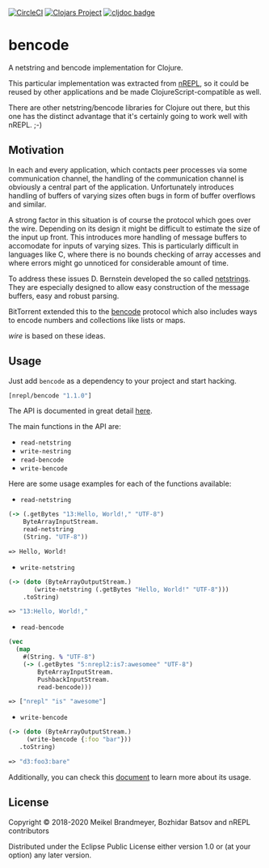 [![CircleCI](https://circleci.com/gh/nrepl/bencode/tree/master.svg?style=svg)](https://circleci.com/gh/nrepl/bencode/tree/master)
[![Clojars Project](https://img.shields.io/clojars/v/nrepl/bencode.svg)](https://clojars.org/nrepl/bencode)
[![cljdoc badge](https://cljdoc.org/badge/nrepl/bencode)](https://cljdoc.org/d/nrepl/bencode/CURRENT)

# bencode

A netstring and bencode implementation for Clojure.

This particular implementation was extracted from [nREPL][], so it
could be reused by other applications and be made
ClojureScript-compatible as well.

[nREPL]: https://nrepl.org

There are other netstring/bencode libraries for Clojure out there, but this one has
the distinct advantage that it's certainly going to work well with nREPL. ;-)

## Motivation

In each and every application, which contacts peer processes via some
communication channel, the handling of the communication channel is
obviously a central part of the application. Unfortunately introduces
handling of buffers of varying sizes often bugs in form of buffer
overflows and similar.

A strong factor in this situation is of course the protocol which goes
over the wire. Depending on its design it might be difficult to estimate
the size of the input up front. This introduces more handling of message
buffers to accomodate for inputs of varying sizes. This is particularly
difficult in languages like C, where there is no bounds checking of array
accesses and where errors might go unnoticed for considerable amount of
time.

To address these issues D. Bernstein developed the so called
[netstrings][net]. They are especially designed to allow easy construction
of the message buffers, easy and robust parsing.

BitTorrent extended this to the [bencode][bc] protocol which also
includes ways to encode numbers and collections like lists or maps.

*wire* is based on these ideas.

[net]: http://cr.yp.to/proto/netstrings.txt
[bc]:  http://wiki.theory.org/BitTorrentSpecification#Bencoding

## Usage

Just add `bencode` as a dependency to your project and start hacking.

```clojure
[nrepl/bencode "1.1.0"]
```

The API is documented in great detail [here](https://github.com/nrepl/bencode/blob/master/src/bencode/core.clj).

The main functions in the API are:

* `read-netstring`
* `write-nestring`
* `read-bencode`
* `write-bencode`

Here are some usage examples for each of the functions available:

- `read-netstring`

 ```clojure
 (-> (.getBytes "13:Hello, World!," "UTF-8")
     ByteArrayInputStream.
     read-netstring
     (String. "UTF-8"))

 => Hello, World!
 ```

- `write-netstring`

 ```clojure
 (-> (doto (ByteArrayOutputStream.)
        (write-netstring (.getBytes "Hello, World!" "UTF-8")))
     .toString)

 => "13:Hello, World!,"
 ```

- `read-bencode`

 ```clojure
 (vec
   (map
     #(String. % "UTF-8")
     (-> (.getBytes "5:nrepl2:is7:awesomee" "UTF-8")
         ByteArrayInputStream.
         PushbackInputStream.
         read-bencode)))

=> ["nrepl" "is" "awesome"]
 ```

- `write-bencode`

 ```clojure
(-> (doto (ByteArrayOutputStream.)
      (write-bencode {:foo "bar"}))
    .toString)

=> "d3:foo3:bare"
 ```

Additionally, you can check this [document](https://github.com/nrepl/nrepl/blob/master/test/clojure/nrepl/bencode_test.clj) to learn more about its usage.


## License

Copyright © 2018-2020 Meikel Brandmeyer, Bozhidar Batsov and nREPL contributors

Distributed under the Eclipse Public License either version 1.0 or (at
your option) any later version.

